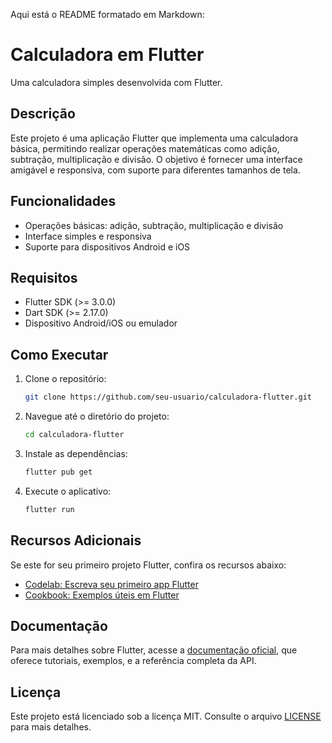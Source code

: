 Aqui está o README formatado em Markdown:


# Calculadora em Flutter

Uma calculadora simples desenvolvida com Flutter.

## Descrição

Este projeto é uma aplicação Flutter que implementa uma calculadora básica, permitindo realizar operações matemáticas como adição, subtração, multiplicação e divisão. O objetivo é fornecer uma interface amigável e responsiva, com suporte para diferentes tamanhos de tela.

## Funcionalidades

- Operações básicas: adição, subtração, multiplicação e divisão
- Interface simples e responsiva
- Suporte para dispositivos Android e iOS

## Requisitos

- Flutter SDK (>= 3.0.0)
- Dart SDK (>= 2.17.0)
- Dispositivo Android/iOS ou emulador

## Como Executar

1. Clone o repositório:
   ```bash
   git clone https://github.com/seu-usuario/calculadora-flutter.git
   ```

2. Navegue até o diretório do projeto:
   ```bash
   cd calculadora-flutter
   ```

3. Instale as dependências:
   ```bash
   flutter pub get
   ```

4. Execute o aplicativo:
   ```bash
   flutter run
   ```

## Recursos Adicionais

Se este for seu primeiro projeto Flutter, confira os recursos abaixo:

- [Codelab: Escreva seu primeiro app Flutter](https://docs.flutter.dev/get-started/codelab)
- [Cookbook: Exemplos úteis em Flutter](https://docs.flutter.dev/cookbook)

## Documentação

Para mais detalhes sobre Flutter, acesse a [documentação oficial](https://docs.flutter.dev/), que oferece tutoriais, exemplos, e a referência completa da API.

## Licença

Este projeto está licenciado sob a licença MIT. Consulte o arquivo [LICENSE](./LICENSE) para mais detalhes.

